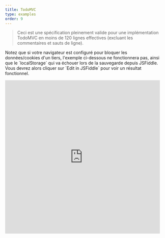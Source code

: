```yaml
---
title: TodoMVC
type: examples
order: 9
---
```


> Ceci est une spécification pleinement valide pour une implémentation TodoMVC en moins de 120 lignes effectives (excluant les commentaires et sauts de ligne).

<p class="tip">Notez que si votre navigateur est configuré pour bloquer les données/cookies d'un tiers, l'exemple ci-dessous ne fonctionnera pas, ainsi que le `localStorage` qui va échouer lors de la sauvegarde depuis JSFiddle. Vous devrez alors cliquer sur `Edit in JSFiddle` pour voir un résultat fonctionnel.</p>

<iframe width="100%" height="500" src="https://jsfiddle.net/yyx990803/4dr2fLb7/embedded/result,html,js,css" allowfullscreen="allowfullscreen" frameborder="0"></iframe>
